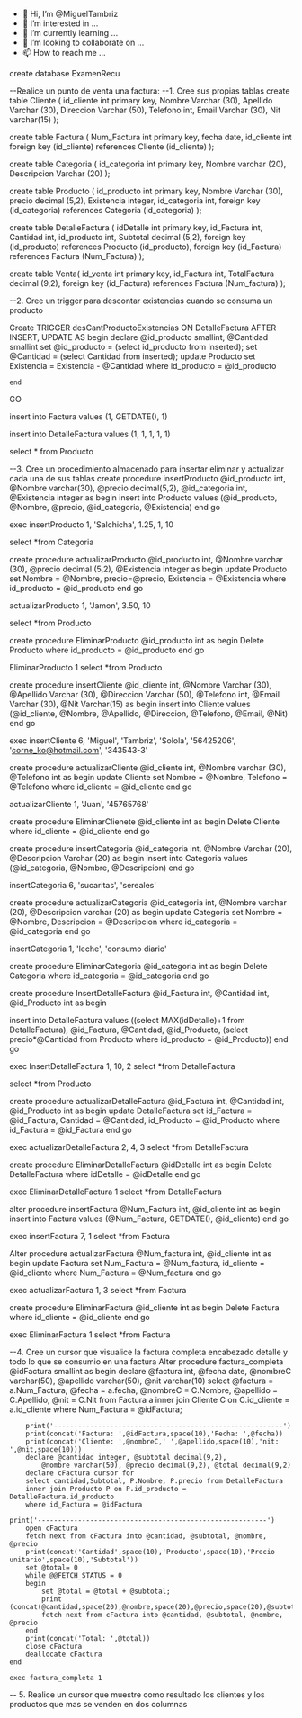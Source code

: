 - 👋 Hi, I’m @MiguelTambriz
- 👀 I’m interested in ...
- 🌱 I’m currently learning ...
- 💞️ I’m looking to collaborate on ...
- 📫 How to reach me ...

<!---
MiguelTambriz/MiguelTambriz is a ✨ special ✨ repository because its `README.md` (this file) appears on your GitHub profile.
You can click the Preview link to take a look at your changes.
--->

create database ExamenRecu

--Realice un punto de venta una factura:
--1.	Cree sus propias tablas
create table Cliente (
id_cliente int primary key,
Nombre Varchar (30),
Apellido Varchar (30),
Direccion Varchar (50), 
Telefono int,
Email Varchar (30),
Nit varchar(15)
);

create table Factura (
Num_Factura int primary key,
fecha date,
id_cliente int 
foreign key (id_cliente) references Cliente  (id_cliente)
);

create table Categoria (
id_categoria int primary key,
Nombre varchar (20),
Descripcion Varchar (20)
);

create table Producto (
id_producto int primary key,
Nombre Varchar (30),
precio decimal (5,2),
Existencia integer,
id_categoria int,
foreign key (id_categoria) references Categoria (id_categoria)
);

create table DetalleFactura (
idDetalle int primary key,
id_Factura int,
Cantidad int,
id_producto int,
Subtotal decimal (5,2),
foreign key (id_producto) references Producto (id_producto),
foreign key (id_Factura) references Factura (Num_Factura)
);

create table Venta(
id_venta int primary key,
id_Factura int,
TotalFactura decimal (9,2),
foreign key (id_Factura) references Factura (Num_factura) 
);

--2.	Cree un trigger para descontar existencias cuando se consuma un producto

Create TRIGGER desCantProductoExistencias
    ON DetalleFactura
    AFTER INSERT, UPDATE
    AS
    begin
        declare @id_producto smallint, @Cantidad smallint
        set @id_producto = (select id_producto from inserted);
        set @Cantidad = (select Cantidad from inserted);
        update Producto set Existencia = Existencia - @Cantidad where id_producto = @id_producto
        
    end
GO

insert into Factura values (1, GETDATE(), 1)

insert into DetalleFactura values (1, 1, 1, 1, 1)

select * from Producto

--3.	Cree un procedimiento almacenado para insertar eliminar y actualizar cada una de sus tablas
create procedure insertProducto 
@id_producto int, 
@Nombre varchar(30), 
@precio decimal(5,2), 
@id_categoria int,
@Existencia integer 
as
begin
insert into Producto values (@id_producto, @Nombre, @precio, @id_categoria, @Existencia)
end
go 

exec  insertProducto 1, 'Salchicha', 1.25, 1, 10

select *from Categoria

create procedure actualizarProducto
@id_producto int,
@Nombre varchar (30),
@precio decimal (5,2),
@Existencia integer 
as
begin 
update Producto set Nombre = @Nombre, precio=@precio, Existencia = @Existencia
where id_producto = @id_producto
end 
go
 
 actualizarProducto 1, 'Jamon', 3.50, 10

 select *from Producto

create procedure EliminarProducto
@id_producto int
as
begin 
Delete Producto 
where id_producto = @id_producto
end
go

EliminarProducto 1
 select *from Producto

create procedure insertCliente 
@id_cliente int,
@Nombre Varchar (30),
@Apellido Varchar (30),
@Direccion Varchar (50),
@Telefono int,
@Email Varchar (30),
@Nit Varchar(15)
as
begin
insert into Cliente values (@id_cliente, @Nombre, @Apellido, @Direccion, @Telefono, @Email, @Nit)
end
go 

exec insertCliente 6, 'Miguel', 'Tambriz', 'Solola', '56425206', 'corne_ko@hotmail.com', '343543-3'

create procedure actualizarCliente
@id_cliente int,
@Nombre varchar (30),
@Telefono int
as
begin 
update Cliente set Nombre = @Nombre, Telefono = @Telefono
where id_cliente = @id_cliente
end 
go

actualizarCliente 1, 'Juan', '45765768'

create procedure EliminarClienete
@id_cliente int
as
begin 
Delete Cliente 
where id_cliente = @id_cliente
end
go

create procedure insertCategoria 
@id_categoria int,
@Nombre Varchar (20),
@Descripcion Varchar (20)
as
begin
insert into Categoria values (@id_categoria, @Nombre, @Descripcion) 
end
go 

insertCategoria 6, 'sucaritas', 'sereales' 

create procedure actualizarCategoria 
@id_categoria int,
@Nombre varchar (20),
@Descripcion varchar (20)
as
begin 
update Categoria set Nombre = @Nombre, Descripcion = @Descripcion 
where id_categoria = @id_categoria
end 
go

insertCategoria 1, 'leche', 'consumo diario'

create procedure EliminarCategoria 
@id_categoria int
as
begin 
Delete Categoria 
where id_categoria = @id_categoria
end
go

create  procedure InsertDetalleFactura
@id_Factura int,
@Cantidad int,
@id_Producto int
as
begin

insert into DetalleFactura values ((select MAX(idDetalle)+1 from DetalleFactura),  @id_Factura, @Cantidad, @id_Producto,
									(select precio*@Cantidad from Producto where id_producto = @id_Producto)) 
end
go 

exec InsertDetalleFactura 1, 10, 2
select *from DetalleFactura

select *from Producto

create  procedure actualizarDetalleFactura
@id_Factura int,
@Cantidad int,
@id_Producto int
as
begin
update DetalleFactura set id_Factura = @id_Factura, Cantidad = @Cantidad, id_Producto = @id_Producto
where id_Factura = @id_Factura
end
go 

exec actualizarDetalleFactura 2, 4, 3
select *from DetalleFactura

create procedure EliminarDetalleFactura
@idDetalle int
as
begin 
Delete DetalleFactura
where idDetalle = @idDetalle
end
go

exec EliminarDetalleFactura 1 
select *from DetalleFactura 

alter  procedure insertFactura
@Num_Factura int,
@id_cliente int
as
begin
insert into Factura values (@Num_Factura, GETDATE(), @id_cliente) 
end
go 

exec insertFactura 7, 1 
select *from Factura

Alter procedure actualizarFactura
@Num_factura int,
@id_cliente int
as
begin 
update Factura set Num_Factura = @Num_factura, id_cliente = @id_cliente
where Num_Factura = @Num_factura
end 
go

exec actualizarFactura 1, 3
select *from Factura

create procedure EliminarFactura
@id_cliente int
as
begin 
Delete Factura
where id_cliente = @id_cliente
end
go

exec EliminarFactura 1 
select *from Factura

--4.	Cree un cursor que visualice la factura completa encabezado detalle y todo lo que se consumio en una factura
Alter procedure factura_completa @idFactura smallint
as
    begin
        declare @factura int, @fecha date, @nombreC varchar(50),
            @apellido varchar(50), @nit varchar(10)
        select @factura = a.Num_Factura, @fecha = a.fecha,
               @nombreC =  C.Nombre, @apellido = C.Apellido, @nit = C.Nit
        from Factura a inner join Cliente C on C.id_cliente = a.id_cliente
        where Num_Factura = @idFactura;

        print('---------------------------------------------------------')
        print(concat('Factura: ',@idFactura,space(10),'Fecha: ',@fecha))
        print(concat('Cliente: ',@nombreC,' ',@apellido,space(10),'nit: ',@nit,space(10)))
        declare @cantidad integer, @subtotal decimal(9,2),
            @nombre varchar(50), @precio decimal(9,2), @total decimal(9,2)
        declare cFactura cursor for
        select cantidad,Subtotal, P.Nombre, P.precio from DetalleFactura
        inner join Producto P on P.id_producto = DetalleFactura.id_producto
        where id_Factura = @idFactura

	print('---------------------------------------------------------')
        open cFactura
        fetch next from cFactura into @cantidad, @subtotal, @nombre, @precio
        print(concat('Cantidad',space(10),'Producto',space(10),'Precio unitario',space(10),'Subtotal'))
        set @total= 0
        while @@FETCH_STATUS = 0
        begin
            set @total = @total + @subtotal;
            print (concat(@cantidad,space(20),@nombre,space(20),@precio,space(20),@subtotal))
            fetch next from cFactura into @cantidad, @subtotal, @nombre, @precio
        end
        print(concat('Total: ',@total))
        close cFactura
        deallocate cFactura
    end

	exec factura_completa 1

--	5.	Realice un cursor que muestre como resultado los clientes y los productos que mas se venden en dos columnas






